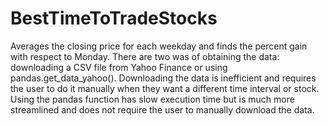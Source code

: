 # BestTimeToTradeStocks
Averages the closing price for each weekday and finds the percent gain with respect to Monday.
There are two was of obtaining the data: downloading a CSV file from Yahoo Finance or using pandas.get_data_yahoo().
Downloading the data is inefficient and requires the user to do it manually when they want a different time interval or stock.
Using the pandas function has slow execution time but is much more streamlined and does not require the user to manually download the data.
